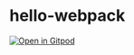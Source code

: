 # hello-webpack

[![Open in Gitpod](https://gitpod.io/button/open-in-gitpod.svg)](https://gitpod.io#https://github.com/BugbearR/hello-webpack)
